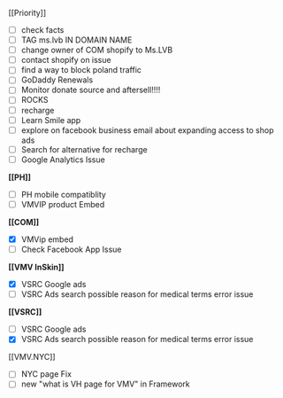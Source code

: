 [[Priority]]
- [ ] check facts
- [ ] TAG ms.lvb IN DOMAIN NAME
- [ ] change owner of COM shopify to Ms.LVB
- [ ] contact shopify on issue
- [ ] find a way to block poland traffic
- [ ] GoDaddy Renewals
- [ ] Monitor donate source and aftersell!!!!
- [ ] ROCKS
- [ ] recharge
- [ ] Learn Smile app
- [ ] explore on facebook business email about expanding access to shop ads
- [ ] Search for alternative for recharge
- [ ] Google Analytics Issue

**[[PH]]**
- [ ] PH mobile compatiblity
- [ ] VMVIP product Embed 

**[[COM]]**
- [x] VMVip embed
- [ ] Check Facebook App Issue

**[[VMV InSkin]]**
- [x] VSRC Google ads
- [ ] VSRC Ads search possible reason for medical terms error issue

**[[VSRC]]**
- [ ] VSRC Google ads
- [x] VSRC Ads search possible reason for medical terms error issue

[[VMV.NYC]]
- [ ] NYC page Fix
- [ ] new "what is VH page for VMV" in Framework
